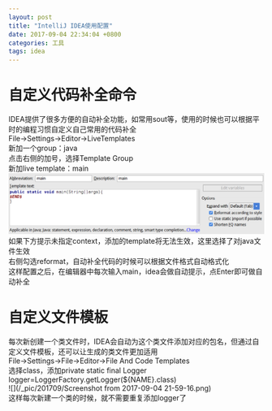 ```yaml
---
layout: post
title: "IntelliJ IDEA使用配置"
date: 2017-09-04 22:34:04 +0800
categories: 工具
tags: idea
---
```


# 自定义代码补全命令    
  IDEA提供了很多方便的自动补全功能，如常用sout等，使用的时候也可以根据平时的编程习惯自定义自己常用的代码补全  
  File->Settings->Editor->LiveTemplates      
  新加一个group：java  
  点击右侧的加号，选择Template Group    
  新加live template：main    
  ![](/_pic/201709/idea.png)      
  如果下方提示未指定context，添加的template将无法生效，这里选择了对java文件生效    
  右侧勾选reformat，自动补全代码的时候可以根据文件格式自动格式化    
  这样配置之后，在编辑器中每次输入main，idea会做自动提示，点Enter即可做自动补全     

# 自定义文件模板  
  每次新创建一个类文件时，IDEA会自动为这个类文件添加对应的包名，但通过自定义文件模板，还可以让生成的类文件更加适用    
  File->Settings->File->Editor->File And Code Templates    
  选择class，添加private static final Logger logger=LoggerFactory.getLogger(${NAME}.class)      
  ![](/_pic/201709/Screenshot from 2017-09-04 21-59-16.png)      
  这样每次新建一个类的时候，就不需要重复添加logger了  
  
  